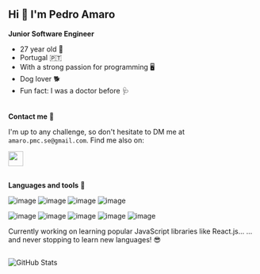 ## Hi 👋 I'm Pedro Amaro

**Junior Software Engineer** 
<ul style=list-style-type: none>
  <li> 27 year old 🧓 </li>
  <li> Portugal 🇵🇹 </li>
  <li> With a strong passion for programming 🖥️</li>
  <li> Dog lover 🐕</li>
  <li> Fun fact: I was a doctor before 🩺</li>
</ul>

##

**Contact me** 🤙

I'm up to any challenge, so don't hesitate to DM me at `amaro.pmc.se@gmail.com`. Find me also on:

<a href="https://www.linkedin.com/in/pedro-miguel-amaro/">
  <img src="https://github.com/user-attachments/assets/e787792e-f82d-4781-91f1-2499351fa0d8" height=30></img>
</a>


##
**Languages and tools** 🌱

![image](https://img.shields.io/badge/PostgreSQL-316192?style=for-the-badge&logo=postgresql&logoColor=white)
![image](https://img.shields.io/badge/jQuery-0769AD?style=for-the-badge&logo=jquery&logoColor=white)
![image](https://img.shields.io/badge/HTML-239120?style=for-the-badge&logo=html5&logoColor=white)
![image](https://img.shields.io/badge/CSS-239120?&style=for-the-badge&logo=css3&logoColor=white)


![image](https://img.shields.io/badge/Spring-6DB33F?style=for-the-badge&logo=spring&logoColor=white)
![image](https://img.shields.io/badge/JavaScript-F7DF1E?style=for-the-badge&logo=javascript&logoColor=black)
![image](https://img.shields.io/badge/Java-ED8B00?style=for-the-badge&logo=openjdk&logoColor=white)
![image](https://img.shields.io/badge/React_Router-CA4245?style=for-the-badge&logo=react-router&logoColor=white)
![image](https://img.shields.io/badge/React-20232A?style=for-the-badge&logo=react&logoColor=61DAFB)


Currently working on learning popular JavaScript libraries like React.js... 
... and never stopping to learn new languages! 😎

##

![GitHub Stats](https://github-readme-stats.vercel.app/api?username=amaropmc&show_icons=true&count_private=false)




